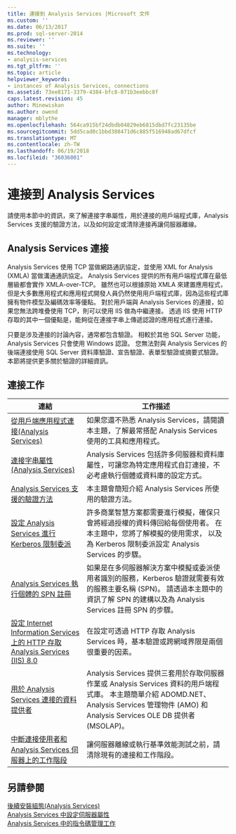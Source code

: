 ```yaml
---
title: 連接到 Analysis Services |Microsoft 文件
ms.custom: ''
ms.date: 06/13/2017
ms.prod: sql-server-2014
ms.reviewer: ''
ms.suite: ''
ms.technology:
- analysis-services
ms.tgt_pltfrm: ''
ms.topic: article
helpviewer_keywords:
- instances of Analysis Services, connections
ms.assetid: 73ee8171-3379-4384-bfc8-071b3eebbc8f
caps.latest.revision: 45
author: Minewiskan
ms.author: owend
manager: mblythe
ms.openlocfilehash: 564ca915bf24dbdb04829eb6815dbd7fc23135be
ms.sourcegitcommit: 5dd5cad0c1bbd308471d6c885f516948ad67dfcf
ms.translationtype: MT
ms.contentlocale: zh-TW
ms.lasthandoff: 06/19/2018
ms.locfileid: "36036001"
---
```

# <a name="connect-to-analysis-services"></a>連接到 Analysis Services
  請使用本節中的資訊，來了解連接字串屬性，用於連接的用戶端程式庫，Analysis Services 支援的驗證方法，以及如何設定或清除連接再讓伺服器離線。  
  
## <a name="analysis-services-connections"></a>Analysis Services 連接  
 Analysis Services 使用 TCP 當做網路通訊協定，並使用 XML for Analysis (XMLA) 當做溝通通訊協定。 Analysis Services 提供的所有用戶端程式庫在最低層級都會實作 XMLA-over-TCP。 雖然也可以根據原始 XMLA 來建置應用程式，但是大多數應用程式和應用程式開發人員仍然使用用戶端程式庫，因為這些程式庫擁有物件模型及編碼效率等優點。 對於用戶端與 Analysis Services 的連接，如果您無法跨堆疊使用 TCP，則可以使用 IIS 做為中繼連接。 透過 IIS 使用 HTTP 存取的其中一個優點是，能夠從在連接字串上傳遞認證的應用程式進行連接。  
  
 只要是涉及連接的討論內容，通常都包含驗證。 相較於其他 SQL Server 功能，Analysis Services 只會使用 Windows 認證。 您無法對與 Analysis Services 的後端連接使用 SQL Server 資料庫驗證、宣告驗證、表單型驗證或摘要式驗證。 本節將提供更多關於驗證的詳細資訊。  
  
##  <a name="bkmk_clientApps"></a> 連接工作  
  
|連結|工作描述|  
|----------|----------------------|  
|[從用戶端應用程式連接&#40;Analysis Services&#41;](connect-from-client-applications-analysis-services.md)|如果您還不熟悉 Analysis Services，請閱讀本主題，了解最常搭配 Analysis Services 使用的工具和應用程式。|  
|[連接字串屬性&#40;Analysis Services&#41;](connection-string-properties-analysis-services.md)|Analysis Services 包括許多伺服器和資料庫屬性，可讓您為特定應用程式自訂連接，不必考慮執行個體或資料庫的設定方式。|  
|[Analysis Services 支援的驗證方法](authentication-methodologies-supported-by-analysis-services.md)|本主題會簡短介紹 Analysis Services 所使用的驗證方法。|  
|[設定 Analysis Services 進行 Kerberos 限制委派](configure-analysis-services-for-kerberos-constrained-delegation.md)|許多商業智慧方案都需要進行模擬，確保只會將經過授權的資料傳回給每個使用者。 在本主題中，您將了解模擬的使用需求， 以及為 Kerberos 限制委派設定 Analysis Services 的步驟。|  
|[Analysis Services 執行個體的 SPN 註冊](spn-registration-for-an-analysis-services-instance.md)|如果是在多伺服器解決方案中模擬或委派使用者識別的服務，Kerberos 驗證就需要有效的服務主要名稱 (SPN)。 請透過本主題中的資訊了解 SPN 的建構以及為 Analysis Services 註冊 SPN 的步驟。|  
|[設定 Internet Information Services 上的 HTTP 存取 Analysis Services &#40;IIS&#41; 8.0](configure-http-access-to-analysis-services-on-iis-8-0.md)|在設定可透過 HTTP 存取 Analysis Services 時，基本驗證或跨網域界限是兩個很重要的因素。|  
|[用於 Analysis Services 連接的資料提供者](data-providers-used-for-analysis-services-connections.md)|Analysis Services 提供三套用於存取伺服器作業或 Analysis Services 資料的用戶端程式庫。 本主題簡單介紹 ADOMD.NET、Analysis Services 管理物件 (AMO) 和 Analysis Services OLE DB 提供者 (MSOLAP)。|  
|[中斷連接使用者和 Analysis Services 伺服器上的工作階段](disconnect-users-and-sessions-on-analysis-services-server.md)|讓伺服器離線或執行基準效能測試之前，請清除現有的連接和工作階段。|  
  
## <a name="see-also"></a>另請參閱  
 [後續安裝組態&#40;Analysis Services&#41;](post-install-configuration-analysis-services.md)   
 [Analysis Services 中設定伺服器屬性](../server-properties/server-properties-in-analysis-services.md)   
 [Analysis Services 中的指令碼管理工作](../script-administrative-tasks-in-analysis-services.md)  
  
  
